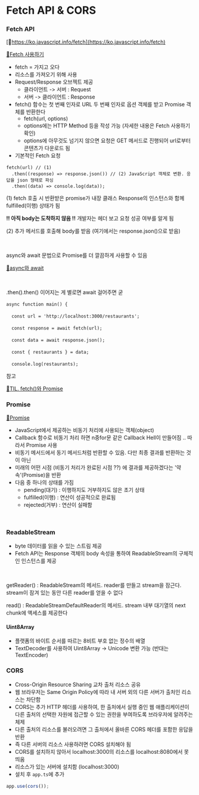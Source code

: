 # Fetch API & CORS

### Fetch API

[🔗https://ko.javascript.info/fetch](https://ko.javascript.info/fetch)

[🔗Fetch 사용하기](https://developer.mozilla.org/ko/docs/Web/API/Fetch\_API/Using\_Fetch)

* fetch = 가지고 오다
* 리소스를 가져오기 위해 사용
* Request/Response 오브젝트 제공
  * 클라이언트 -> 서버 : Request
  * 서버 -> 클라이언트 : Response
* fetch() 함수는 첫 번째 인자로 URL 두 번째 인자로 옵션 객체를 받고 Promise 객체를 반환한다
  * fetch(url, options)
  * options에는 HTTP Method 등을 작성 가능 (자세한 내용은 Fetch 사용하기 확인)
  * options에 아무것도 넘기지 않으면 요청은 GET 메서드로 진행되어 url로부터 콘텐츠가 다운로드 됨
* 기본적인 Fetch 요청

```
fetch(url) // (1)
  .then((response) => response.json()) // (2) JavaScript 객체로 변환. 응답을 json 형태로 파싱
  .then((data) => console.log(data));
```

(1) fetch 호출 시 반환받은 promise가 내장 클래스 Response의 인스턴스와 함께 fulfilled(이행) 상태가 됨

**!! 아직 body는 도착하지 않음 !!** 개발자는 헤더 보고 요청 성공 여부를 알게 됨

(2) 추가 메서드를 호출해 body를 받음 (여기에서는 response.json()으로 받음)

<figure><img src="../.gitbook/assets/스크린샷 2023-05-14 오후 4.32.17 (1).png" alt=""><figcaption></figcaption></figure>

async와 await 문법으로 Promise를 더 깔끔하게 사용할 수 있음

[🔗async와 await](https://ko.javascript.info/async-await)

<figure><img src="../.gitbook/assets/스크린샷 2023-05-14 오후 4.43.37.png" alt=""><figcaption></figcaption></figure>

.then().then() 이어지는 게 별로면 await 걸어주면 굳

```main.tsx
async function main() {
  
  const url = 'http://localhost:3000/restaurants';

  const response = await fetch(url);

  const data = await response.json();

  const { restaurants } = data;

  console.log(restaurants);
```

참고

[🔗TIL. fetch()와 Promise](https://velog.io/@seul06/TIL.-fetch)

### Promise

[🔗Promise](https://developer.mozilla.org/ko/docs/Web/JavaScript/Reference/Global\_Objects/Promise)

* JavaScript에서 제공하는 비동기 처리에 사용되는 객체(object)
* Callback 함수로 비동기 처리 하면 n중for문 같은 Callback Hell이 만들어짐 .. 따라서 Promise 사용
* 비동기 메서드에서 동기 메서드처럼 반환할 수 있음. 다만 최종 결과를 반환하는 것이 아닌
* 미래의 어떤 시점 (비동기 처리가 완료된 시점 ??) 에 결과를 제공하겠다는 '약속'(Promise)을 반환
* 다음 중 하나의 상태를 가짐
  * pending(대기) : 이행하지도 거부하지도 않은 초기 상태
  * fulfilled(이행) : 연산이 성공적으로 완료됨
  * rejected(거부) : 연산이 실패함

<figure><img src="../.gitbook/assets/스크린샷 2023-05-14 오전 4.35.54.png" alt=""><figcaption></figcaption></figure>

### ReadableStream

* byte 데이터를 읽을 수 있는 스트림 제공
* Fetch API는 Response 객체의 body 속성을 통하여 ReadableStream의 구체적인 인스턴스를 제공

<figure><img src="../.gitbook/assets/스크린샷 2023-05-14 오후 9.32.53.png" alt=""><figcaption></figcaption></figure>

getReader() : ReadableStream의 메서드. reader를 만들고 stream을 잠근다. stream이 잠겨 있는 동안 다른 reader를 얻을 수 없다

read() : ReadableStreamDefaultReader의 메서드. stream 내부 대기열의 next chunk에 액세스를 제공한다

#### Uint8Array

* 플랫폼의 바이트 순서를 따르는 8비트 부호 없는 정수의 배열
* TextDecoder를 사용하여 Uint8Array -> Unicode 변환 가능 (반대는 TextEncoder)

### CORS

* Cross-Origin Resource Sharing 교차 출처 리소스 공유
* 웹 브라우저는 Same Origin Policy에 따라 내 서버 외의 다른 서버가 출처인 리소스는 차단함
* CORS는 추가 HTTP 헤더를 사용하여, 한 출처에서 실행 중인 웹 애플리케이션이 다른 출처의 선택한 자원에 접근할 수 있는 권한을 부여하도록 브라우저에 알려주는 체제
* 다른 출처의 리소스를 불러오려면 그 출처에서 올바른 CORS 헤더를 포함한 응답을 반환
* 즉 다른 서버의 리소스 사용하려면 CORS 설치해야 됨
* CORS를 설치하지 않아서 localhost:3000의 리소스를 localhost:8080에서 못 띄움
* 리소스가 있는 서버에 설치함 (localhost:3000)
* 설치 후 `app.ts`에 추가

```app.ts
app.use(cors());
```
